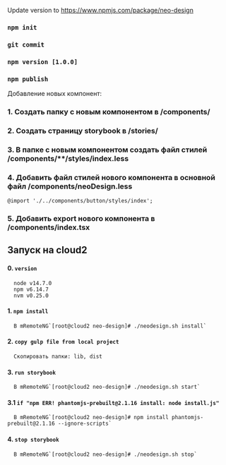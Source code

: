 Update version to https://www.npmjs.com/package/neo-design
### `npm init`
### `git commit`
### `npm version [1.0.0]`
### `npm publish`

Добавление новых компонент:
### 1. Создать папку с новым компонентом в /components/
### 2. Создать страницу storybook в /stories/ 
### 3. В папке с новым компонентом создать файл стилей /components/**/styles/index.less
### 4. Добавить файл стилей нового компонента в основной файл /components/neoDesign.less

`@import './../components/button/styles/index';`

### 5. Добавить export нового компонента в /components/index.tsx



## Запуск на cloud2

#### 0. `version`
      node v14.7.0
      npm v6.14.7
      nvm v0.25.0
#### 1. `npm install`
      В mRemoteNG`[root@cloud2 neo-design]# ./neodesign.sh install`
#### 2. `copy gulp file from local project`
      Скопировать папки: lib, dist
#### 3. `run storybook`
      В mRemoteNG`[root@cloud2 neo-design]# ./neodesign.sh start`
#### 3.1 `if "npm ERR! phantomjs-prebuilt@2.1.16 install: node install.js"`
      В mRemoteNG`[root@cloud2 neo-design]# npm install phantomjs-prebuilt@2.1.16 --ignore-scripts`     
#### 4. `stop storybook` 
      В mRemoteNG`[root@cloud2 neo-design]# ./neodesign.sh stop`


